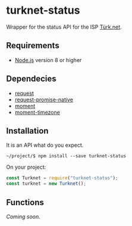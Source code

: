 # turknet-status

Wrapper for the status API for the ISP [Türk.net](https://turk.net/).

Requirements
-----------
* [Node.js](https://nodejs.org/) version 8 or higher

Dependecies
-----------

* [request](https://www.npmjs.com/package/request)
* [request-promise-native](https://www.npmjs.com/package/request-promise-native)
* [moment](https://www.npmjs.com/package/moment)
* [moment-timezone](https://www.npmjs.com/package/moment-timezone)

Installation
-----------
It is an API what do you expect.

    ~/project/$ npm install --save turknet-status

On your project:

```js
const Turknet = require("turknet-status");
const turknet = new Turknet();
```

Functions
-----------

*Coming soon.*